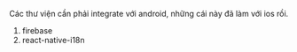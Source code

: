 Các thư viện cần phải integrate với android, những cái này đã làm với ios rồi.

1. firebase
2. react-native-i18n
